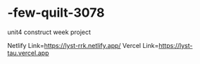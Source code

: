 # -few-quilt-3078
unit4 construct week project

Netlify Link=https://lyst-rrk.netlify.app/
Vercel Link=https://lyst-tau.vercel.app 
